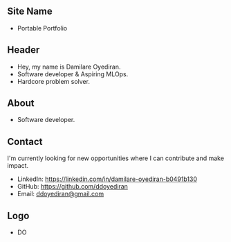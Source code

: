 ## Site Name
- Portable Portfolio

## Header
- Hey, my name is Damilare Oyediran.
- Software developer & Aspiring MLOps.
- Hardcore problem solver.

## About
- Software developer.

## Contact
I'm currently looking for new opportunities where I can contribute and make impact.
- LinkedIn: https://linkedin.com/in/damilare-oyediran-b0491b130
- GitHub: https://github.com/ddoyediran
- Email: ddoyediran@gmail.com

## Logo
- DO
